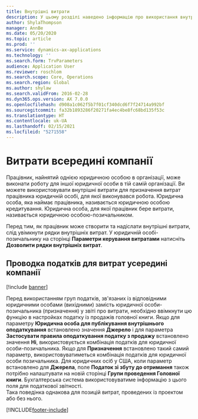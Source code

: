 ```yaml
---
title: Внутрішні витрати
description: У цьому розділі наведено інформацію про використання внутрішніх витрат для призначення витрат працівника юридичній особі, для якої виконувався робота.
author: ShylaThompson
manager: AnnBe
ms.date: 05/20/2020
ms.topic: article
ms.prod: ''
ms.service: dynamics-ax-applications
ms.technology: ''
ms.search.form: TrvParameters
audience: Application User
ms.reviewer: roschlom
ms.search.scope: Core, Operations
ms.search.region: Global
ms.author: shylaw
ms.search.validFrom: 2016-02-28
ms.dyn365.ops.version: AX 7.0.0
ms.openlocfilehash: d908a1c062f5b7f01cf340dcd6f7f24714a992bf
ms.sourcegitcommit: fa32b1893286f20271fa4ec4be8fc68bd135f53c
ms.translationtype: HT
ms.contentlocale: uk-UA
ms.lasthandoff: 02/15/2021
ms.locfileid: "5271558"
---
```

# <a name="intercompany-expenses"></a>Витрати всередині компанії

Працівник, найнятий однією юридичною особою в організації, може виконати роботу для іншої юридичної особи в тій самій організації. Ви можете використовувати внутрішні витрати для призначення витрат працівника юридичній особі, для якої виконувався робота. Юридична особа, яка наймає працівника, називається юридичною особою кредитування. Юридична особа, для якої працівник бере витрати, називається юридичною особою-позичальником. 

Перед тим, як працівник може створити та надіслати внутрішні витрати, слід увімкнути рядки внутрішніх витрат. У юридичній особі-позичальнику на сторінці **Параметри керування витратами** натисніть **Дозволити рядки внутрішніх витрат**. 

## <a name="tax-posting-for-intercompany-expenses"></a>Проводка податків для витрат усередині компанії

[!include [banner](../includes/banner.md)]

Перед використанням груп податків, зв'язаних із відповідними юридичними особами (вихідними) замість юридичної особи-позичальника (призначення) у звіті про витрати, необхідно ввімкнути цю функцію в настройках податку із продажів головної книги. Якщо для параметру **Юридична особа для публікування внутрішнього оподаткування** встановлено значення **Джерело** і для параметра **Застосувати правила оподаткування податку з продажу** встановлено значення **Ні**, використовується комбінація податків для юридичної особи-позичальника. Якщо для **Призначення** встановлено такий самий параметр, використовуватиметься комбінація податків для юридичної особи позичальника. Для юридичних осіб у США, коли параметр встановлено для **Джерела**, поле **Податок зі збуту до отримання** також потрібно налаштувати на новій сторінці **Групи проведення Головної книги**. Бухгалтерська система використовуватиме інформацію з цього поля для податкової звітності.   
Така поведінка однакова для позицій витрат, проведених із проектом або без нього.  


[!INCLUDE[footer-include](../includes/footer-banner.md)]
